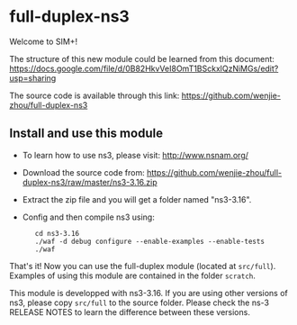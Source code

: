 # full-duplex-ns3

Welcome to SIM+!

The structure of this new module could be learned from this document:
https://docs.google.com/file/d/0B82HkvVeI8OmT1BSckxlQzNiMGs/edit?usp=sharing

The source code is available through this link:
https://github.com/wenjie-zhou/full-duplex-ns3

## Install and use this module

 * To learn how to use ns3, please visit: http://www.nsnam.org/

 * Download the source code from:
   https://github.com/wenjie-zhou/full-duplex-ns3/raw/master/ns3-3.16.zip

 * Extract the zip file and you will get a folder named "ns3-3.16".
 
 * Config and then compile ns3 using:
 
          cd ns3-3.16
          ./waf -d debug configure --enable-examples --enable-tests
          ./waf

That's it! Now you can use the full-duplex module (located at `src/full`).
Examples of using this module are contained in the folder `scratch`.

This module is developped with ns3-3.16. If you are using other
versions of ns3, please copy `src/full` to the source folder.
Please check the ns-3 RELEASE NOTES to learn the
difference between these versions. 
